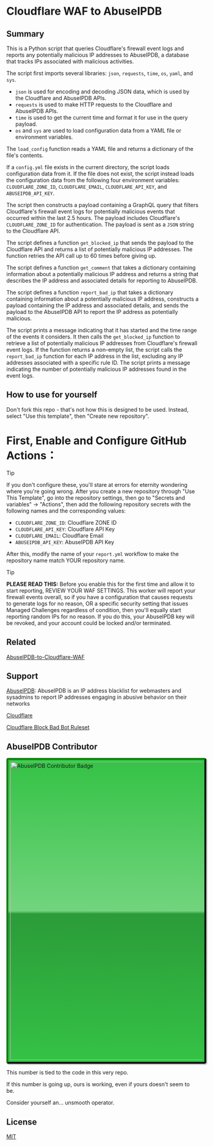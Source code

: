 # Cloudflare WAF to AbuseIPDB

## Summary

This is a Python script that queries Cloudflare's firewall event logs and reports any potentially malicious IP addresses to AbuseIPDB, a database that tracks IPs associated with malicious activities.

The script first imports several libraries: `json`, `requests`, `time`, `os`, `yaml`, and `sys`.

- `json` is used for encoding and decoding JSON data, which is used by the Cloudflare and AbuseIPDB APIs.
- `requests` is used to make HTTP requests to the Cloudflare and AbuseIPDB APIs.
- `time` is used to get the current time and format it for use in the query payload.
- `os` and `sys` are used to load configuration data from a YAML file or environment variables.

The `load_config` function reads a YAML file and returns a dictionary of the file's contents.

If a `config.yml` file exists in the current directory, the script loads configuration data from it. If the file does not exist, the script instead loads the configuration data from the following four environment variables: `CLOUDFLARE_ZONE_ID`, `CLOUDFLARE_EMAIL`, `CLOUDFLARE_API_KEY`, and `ABUSEIPDB_API_KEY`.

The script then constructs a payload containing a GraphQL query that filters Cloudflare's firewall event logs for potentially malicious events that occurred within the last 2.5 hours. The payload includes Cloudflare's `CLOUDFLARE_ZONE_ID` for authentication. The payload is sent as a `JSON` string to the Cloudflare API.

The script defines a function `get_blocked_ip` that sends the payload to the Cloudflare API and returns a list of potentially malicious IP addresses. The function retries the API call up to 60 times before giving up.

The script defines a function `get_comment` that takes a dictionary containing information about a potentially malicious IP address and returns a string that describes the IP address and associated details for reporting to AbuseIPDB.

The script defines a function `report_bad_ip` that takes a dictionary containing information about a potentially malicious IP address, constructs a payload containing the IP address and associated details, and sends the payload to the AbuseIPDB API to report the IP address as potentially malicious.

The script prints a message indicating that it has started and the time range of the events it considers. It then calls the `get_blocked_ip` function to retrieve a list of potentially malicious IP addresses from Cloudflare's firewall event logs. If the function returns a non-empty list, the script calls the `report_bad_ip` function for each IP address in the list, excluding any IP addresses associated with a specific rule ID. The script prints a message indicating the number of potentially malicious IP addresses found in the event logs.

## How to use for yourself

Don't fork this repo - that's not how this is designed to be used. Instead, select "Use this template", then "Create new repository".

# First, Enable and Configure GitHub Actions：

>[!TIP]
>If you don't configure these, you'll stare at errors for eternity wondering where you're going wrong.
>After you create a new repository through "Use This Template", go into the repository settings, then go to "Secrets and variables" -> "Actions", then add the following repository secrets with the following names and the corresponding values:
>
>- `CLOUDFLARE_ZONE_ID`: Cloudflare ZONE ID
>- `CLOUDFLARE_API_KEY`: Cloudflare API Key
>- `CLOUDFLARE_EMAIL`: Cloudflare Email
>- `ABUSEIPDB_API_KEY`: AbuseIPDB API Key
>
>After this, modify the name of your `report.yml` workflow to make the repository name match YOUR repository name. 

>[!TIP]
>**PLEASE READ THIS:** Before you enable this for the first time and allow it to start reporting, REVIEW YOUR WAF SETTINGS. This worker will report your firewall events overall, so if you have a configuration that causes requests to generate logs for no reason, OR a specific security setting that issues Managed Challenges regardless of condition, then you'll equally start reporting random IPs for no reason. If you do this, your AbuseIPDB key will be revoked, and your account could be locked and/or terminated. 

## Related

[AbuseIPDB-to-Cloudflare-WAF](https://github.com/MHG-LAB/AbuseIPDB-to-Cloudflare-WAF)

## Support

[AbuseIPDB](https://www.abuseipdb.com/): AbuseIPDB is an IP address blacklist for webmasters and sysadmins to report IP addresses engaging in abusive behavior on their networks

[Cloudflare](https://www.cloudflare.com/)

[Cloudflare Block Bad Bot Ruleset](https://github.com/XMD0718/cloudflare-block-bad-bot-ruleset)

## AbuseIPDB Contributor

<a href="https://www.beehive.systems" title="AbuseIPDB is an IP address blacklist for webmasters and sysadmins to report IP addresses engaging in abusive behavior on their networks">
	<img src="https://www.abuseipdb.com/contributor/102055.svg" alt="AbuseIPDB Contributor Badge" style="width: 781px;border-radius: 5px;border-top: 5px solid #058403;border-right: 5px solid #111;border-bottom: 5px solid #111;border-left: 5px solid #058403;padding: 5px;background: #35c246 linear-gradient(rgba(255,255,255,0), rgba(255,255,255,.3) 50%, rgba(0,0,0,.2) 51%, rgba(0,0,0,0));padding: 5px;box-shadow: 2px 2px 1px 1px rgba(0, 0, 0, .2);">
</a>

This number is tied to the code in this very repo.

If this number is going up, ours is working, even if yours doesn't seem to be.

Consider yourself an... unsmooth operator.

## License

[MIT](https://github.com/MHG-LAB/Cloudflare-WAF-to-AbuseIPDB/blob/main/LICENSE)
